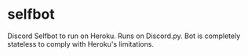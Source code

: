 # selfbot
 Discord Selfbot to run on Heroku. Runs on Discord.py. Bot is completely stateless to comply with Heroku's limitations. 

